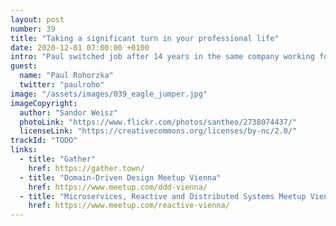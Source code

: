 ```yaml
---
layout: post
number: 39
title: "Taking a significant turn in your professional life"
date: 2020-12-01 07:00:00 +0100
intro: "Paul switched job after 14 years in the same company working for the same client. He changed environments, programming language and even his developer machine OS including keyboard layout. How did it go?"
guest:
  name: "Paul Rohorzka"
  twitter: "paulroho"
image: "/assets/images/039_eagle_jumper.jpg"
imageCopyright:
  author: "Sandor Weisz"
  photoLink: "https://www.flickr.com/photos/santheo/2738074437/"
  licenseLink: "https://creativecommons.org/licenses/by-nc/2.0/"
trackId: "TODO"
links:
  - title: "Gather"
    href: https://gather.town/
  - title: "Domain-Driven Design Meetup Vienna"
    href: https://www.meetup.com/ddd-vienna/
  - title: "Microservices, Reactive and Distributed Systems Meetup Vienna"
    href: https://www.meetup.com/reactive-vienna/
---
```

